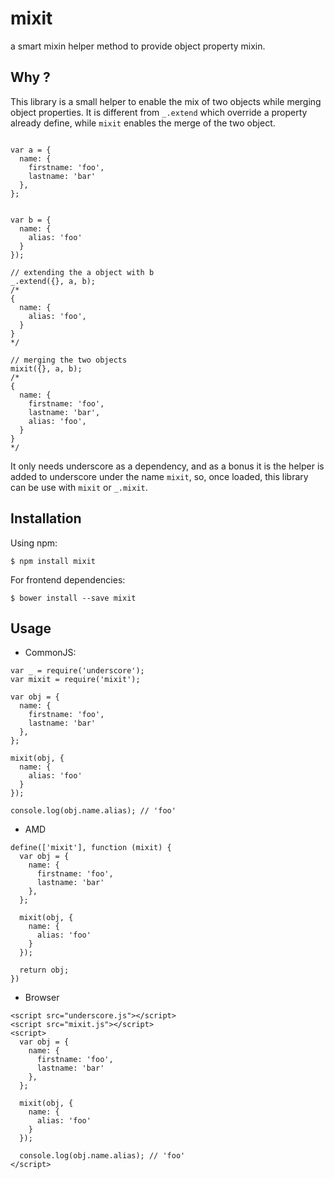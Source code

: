 # mixit

a smart mixin helper method to provide object property mixin.

## Why ?

This library is a small helper to enable the mix of two objects while merging object properties. It is different from `_.extend` which override a property already define, while `mixit` enables the merge of the two object.

```

var a = {
  name: {
    firstname: 'foo',
    lastname: 'bar'
  },
};


var b = {
  name: {
    alias: 'foo'
  }
});

// extending the a object with b
_.extend({}, a, b);
/*
{
  name: {
    alias: 'foo',
  }
}
*/

// merging the two objects
mixit({}, a, b);
/*
{
  name: {
    firstname: 'foo',
    lastname: 'bar',
    alias: 'foo',
  }
}
*/

```

It only needs underscore as a dependency, and as a bonus it is the helper is added to underscore under the name `mixit`, so, once loaded, this library can be use with `mixit` or `_.mixit`.



## Installation

Using npm:
```
$ npm install mixit
```

For frontend dependencies:
```
$ bower install --save mixit
```

## Usage

* CommonJS:

```
var _ = require('underscore');
var mixit = require('mixit');

var obj = {
  name: {
    firstname: 'foo',
    lastname: 'bar'
  },
};

mixit(obj, {
  name: {
    alias: 'foo'
  }
});

console.log(obj.name.alias); // 'foo'
```

* AMD

```
define(['mixit'], function (mixit) {
  var obj = {
    name: {
      firstname: 'foo',
      lastname: 'bar'
    },
  };

  mixit(obj, {
    name: {
      alias: 'foo'
    }
  });

  return obj;
})
```

* Browser

```
<script src="underscore.js"></script>
<script src="mixit.js"></script>
<script>
  var obj = {
    name: {
      firstname: 'foo',
      lastname: 'bar'
    },
  };

  mixit(obj, {
    name: {
      alias: 'foo'
    }
  });

  console.log(obj.name.alias); // 'foo'
</script>
```
